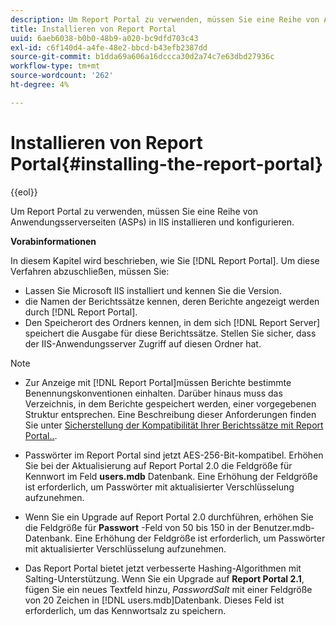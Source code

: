 ```yaml
---
description: Um Report Portal zu verwenden, müssen Sie eine Reihe von Anwendungsserverseiten (ASPs) in IIS installieren und konfigurieren.
title: Installieren von Report Portal
uuid: 6aeb6038-b0b0-48b9-a020-bc9dfd703c43
exl-id: c6f140d4-a4fe-48e2-bbcd-b43efb2387dd
source-git-commit: b1dda69a606a16dccca30d2a74c7e63dbd27936c
workflow-type: tm+mt
source-wordcount: '262'
ht-degree: 4%

---
```


# Installieren von Report Portal{#installing-the-report-portal}

{{eol}}

Um Report Portal zu verwenden, müssen Sie eine Reihe von Anwendungsserverseiten (ASPs) in IIS installieren und konfigurieren.

**Vorabinformationen**

In diesem Kapitel wird beschrieben, wie Sie [!DNL Report Portal]. Um diese Verfahren abzuschließen, müssen Sie:

* Lassen Sie Microsoft IIS installiert und kennen Sie die Version.
* die Namen der Berichtssätze kennen, deren Berichte angezeigt werden durch [!DNL Report Portal].
* Den Speicherort des Ordners kennen, in dem sich [!DNL Report Server] speichert die Ausgabe für diese Berichtssätze. Stellen Sie sicher, dass der IIS-Anwendungsserver Zugriff auf diesen Ordner hat.

>[!NOTE]
>
>* Zur Anzeige mit [!DNL Report Portal]müssen Berichte bestimmte Benennungskonventionen einhalten. Darüber hinaus muss das Verzeichnis, in dem Berichte gespeichert werden, einer vorgegebenen Struktur entsprechen. Eine Beschreibung dieser Anforderungen finden Sie unter [Sicherstellung der Kompatibilität Ihrer Berichtssätze mit Report Portal..](../../../home/c-rpt-oview/c-install-rpt-port/c-rpt-port-user-inter.md#section-2b141e5d198a4bbea455699126c24706).
>
>* Passwörter im Report Portal sind jetzt AES-256-Bit-kompatibel. Erhöhen Sie bei der Aktualisierung auf Report Portal 2.0 die Feldgröße für Kennwort im Feld **users.mdb** Datenbank. Eine Erhöhung der Feldgröße ist erforderlich, um Passwörter mit aktualisierter Verschlüsselung aufzunehmen.
>* Wenn Sie ein Upgrade auf Report Portal 2.0 durchführen, erhöhen Sie die Feldgröße für **Passwort** -Feld von 50 bis 150 in der Benutzer.mdb-Datenbank. Eine Erhöhung der Feldgröße ist erforderlich, um Passwörter mit aktualisierter Verschlüsselung aufzunehmen.
>* Das Report Portal bietet jetzt verbesserte Hashing-Algorithmen mit Salting-Unterstützung. Wenn Sie ein Upgrade auf **Report Portal 2.1**, fügen Sie ein neues Textfeld hinzu, *PasswordSalt* mit einer Feldgröße von 20 Zeichen in [!DNL users.mdb]Datenbank. Dieses Feld ist erforderlich, um das Kennwortsalz zu speichern.
>

